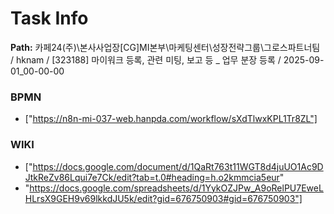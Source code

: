 # Task Info

**Path:** 카페24(주)\본사사업장\[CG]MI본부\마케팅센터\성장전략그룹\그로스파트너팀 / hknam / [323188] 마이워크 등록, 관련 미팅, 보고 등 _ 업무 분장 등록 / 2025-09-01_00-00-00

### BPMN
- ["https://n8n-mi-037-web.hanpda.com/workflow/sXdTlwxKPL1Tr8ZL"]

### WIKI
- ["https://docs.google.com/document/d/1QaRt763t11WGT8d4juUO1Ac9DJtkReZv86Lqui7e7Ck/edit?tab=t.0#heading=h.o2kmmcia5eur"
- "https://docs.google.com/spreadsheets/d/1YykOZJPw_A9oRelPU7EweLHLrsX9GEH9v69lkkdJU5k/edit?gid=676750903#gid=676750903"]

